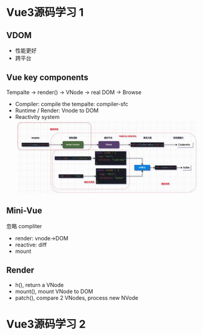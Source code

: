 # Vue3源码学习 1
## VDOM
- 性能更好
- 跨平台

## Vue key components
Tempalte -> render() -> VNode -> real DOM -> Browse

- Compiler: compile the tempalte: compiler-sfc
- Runtime / Render: Vnode to DOM
- Reactivity system
![](./vu3-components.png)

## Mini-Vue
忽略 compliter
- render: vnode->DOM
- reactive: diff
- mount


## Render
- h(), return a VNode
- mount(), mount VNode to DOM
- patch(), compare 2 VNodes, process new NVode





# Vue3源码学习 2